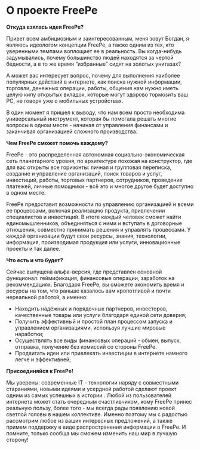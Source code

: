 # О проекте FreePe


**Откуда взялась идея FreePe?**

Привет всем амбициозным и заинтересованным, меня зовут Богдан, я являюсь идеологом концепции FreePe, а также одним из тех, кто уверенными темпами воплощает ее в реальность. Вы когда-нибудь задумывались, почему большинство людей находятся за чертой бедности, а в то же время “избранные” сидят на золотых унитазах?

А может вас интересует вопрос, почему для выполнения наиболее популярных действий в интернете, как поиска нужной информации, торговли, денежных операции, работы, общения нам нужно иметь целую кипу открытых вкладок, которые могут здорово тормозить ваш PC, не говоря уже о мобильных устройствах.

В один момент я пришел к выводу, что нам всем просто необходима универсальный инструмент, которая бы помогала решать многие вопросы в одном месте - начиная от управления финансами и заканчивая организацией сложного производства.

**Чем FreePe сможет помочь каждому?** 

  FreePe - это распределенная автономная социально-экономическая сеть планетарного уровня, по архитектуре похожая на конструктор, где для вас открыты все горизонты: личная и групповая переписка, создание и управление организаций, поиск товаров и услуг, инвестиций, работы, торговых партнеров, сотрудников, проведение платежей, личные помощники - всё это и многое другое будет доступно в одном месте. 

FreePe предоставит возможности по управлению организацией и всеми ее процессами, включая реализацию продукта, привлечении специалистов и инвестиций.
В итоге каждый человек сможет найти единомышленников, объединяться с ними и вступать в договорные отношения, совместно принимать решения и управлять процессами. У каждой организации будут свои ресурсы, знания, технологии, информация, производимая продукция или услуги, инновационные проекты и так далее. 

**Что есть и что будет?**

Сейчас выпущена альфа-версия, где представлен основной функционал: геймификация, финансовые операции, заработок на рекоммендациях. Благодаря FreePe, вы сможете экономить время и ресурсы на том, что раньше казалось вам кропотливой и почти нереальной работой, а именно: 

- Находить надёжных и порядочных партнеров, инвесторов, качественные товары или услуги благодаря единой сети доверия;
- Получить эффективный и простой план процессом запуска и управлением организациями, используя лучшие мировые наработки;
- Осуществлять все виды финансовых операций - обмен, выпуск, отправка, получение без комиссий со стороны FreePe.
- Продвигать идеи или привлекать инвестиции в интернете намного легче и эффективней;

**Присоединяйся к FreePe!**

Мы уверены: современные IT - технологии наряду с совместными стараниями, новыми идеями и усердной работой сделают проект одним из самых успешных в истории . Любой из пользователей интернета может стать очередным счастливчиком, кому FreePe принес реальную пользу, более того - мы всегда рады появлению новой светлой головы в нашем коллективе. Именно поэтому мы с радостью рассмотрим любое из ваших интересных предложений, а также примем поддержку в виде распространения информации о FreePe. И помните, только сообща мы сможем изменить наш мир в лучшую сторону!


